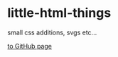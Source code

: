 # little-html-things
small css additions, svgs etc...

[to GitHub page][ghpage]

[ghpage]: <https://github.com/xSkjj/little-html-things> (sussy)
